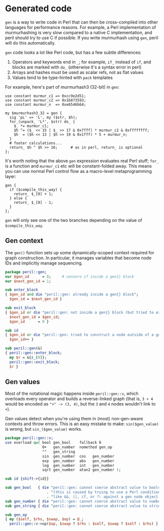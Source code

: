 # Generated code
`gen` is a way to write code in Perl that can then be cross-compiled into other
languages for performance reasons. For example, a Perl implementation of
murmurhashing is very slow compared to a native C implementation, and peril
should try to use C if possible. If you write murmurhash using `gen`, peril
will do this automatically.

`gen` code looks a lot like Perl code, but has a few subtle differences:

1. Operators and keywords end in `_`; for example, `if_` instead of `if`, and
   blocks are marked with `do_` (otherwise it's a syntax error in perl)
2. Arrays and hashes must be used as scalar refs, not as flat values
3. Values tend to be type-hinted with `pack` templates

For example, here's part of murmurhash3 (32-bit) in `gen`:

```
use constant murmur_c1 => 0xcc9e2d51;
use constant murmur_c2 => 0x1b873593;
use constant murmur_n  => 0xe6546b64;

my $murmurhash3_32 = gen {
  sig 'pL' => 'L', my ($str, $h);
  for_(unpack_ 'L*', $str) do_ {
    $_ *= murmur_c1;
    $h ^= ($_ << 15 | $_ >> 17 & 0x7fff) * murmur_c2 & 0xffffffff;
    $h  = ($h << 13 | $h >> 19 & 0x1fff) * 5 + murmur_n;
  }
  # footer calculations...
  return_ $h ^ $h >> 16;      # as in perl, return_ is optional
};
```

It's worth noting that the above `gen` expression evaluates real Perl stuff;
`for_` is a function and `murmur_c1` etc will be constant-folded away. This
means you can use normal Perl control flow as a macro-level metaprogramming
layer:

```
gen {
  if ($compile_this_way) {
    return_ $_[0] + 1;
  } else {
    return_ $_[0] - 1;
  }
};
```

`gen` will only see one of the two branches depending on the value of
`$compile_this_way`.

## Gen context
The `gen()` function sets up some dynamically-scoped context required for graph
construction. In particular, it manages variables that become node IDs and
implicitly manage sequencing.

```perl
package peril::gen;
our $gen_id      = 0;     # nonzero if inside a gen{} block
our $next_gen_id = 1;

sub enter_block
{ $gen_id and die "peril::gen: already inside a gen{} block";
  $gen_id = $next_gen_id }

sub exit_block
{ $gen_id or die "peril::gen: not inside a gen{} block (but tried to exit)";
  $next_gen_id = $gen_id;
  $gen_id      = 0 }

sub id
{ $gen_id or die "peril::gen: tried to construct a node outside of a gen{} block";
  $gen_id++ }

sub peril::gen(&)
{ peril::gen::enter_block;
  my $r = &{$_[0]};
  peril::gen::exit_block;
  $r }
```

## Gen values
Most of the notational magic happens inside `peril::gen::v`, which overloads
every operator and builds a reverse-linked graph (that is, `3 + 4` would be
encoded as `"+" -> (3, 4)`, but the `3` and `4` nodes wouldn't link to `+`).

Gen values detect when you're using them in (most) non-gen-aware contexts and
throw errors. This is an easy mistake to make: `sin($gen_value)` is wrong, but
`sin_($gen_value)` works.

```perl
package peril::gen::v;
use overload qw( bool gen_bool    fallback 0
                 0+   gen_number  nomethod gen_op
                 ""   gen_string
                 sin  gen_number  cos   gen_number
                 exp  gen_number  abs   gen_number
                 log  gen_number  int   gen_number
                 sqrt gen_number  atan2 gen_number );

sub id {shift->{id}}

sub gen_bool   { die "peril::gen: cannot coerce abstract value to boolean "
                   . "(this is caused by trying to use a Perl conditional "
                   . "like &&, ||, if, or ?: against a gen node object)" }
sub gen_number { die "peril::gen: cannot coerce abstract value to number" }
sub gen_string { die "peril::gen: cannot coerce abstract value to string" }

sub gen_op
{ my ($self, $rhs, $swap, $op) = @_;
  peril::gen::v->op($op, $swap ? $rhs : $self, $swap ? $self : $rhs) }
```

